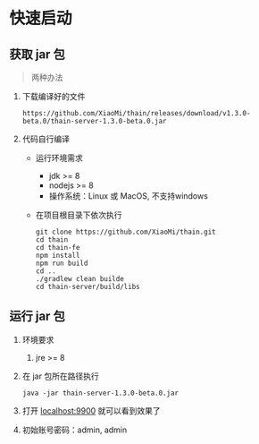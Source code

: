 <!--
 Copyright (c) 2019, Xiaomi, Inc.  All rights reserved.
 This source code is licensed under the Apache License Version 2.0, which
 can be found in the LICENSE file in the root directory of this source tree.
-->

# 快速启动

## 获取 jar 包

> 两种办法

1. 下载编译好的文件

   ```text
   https://github.com/XiaoMi/thain/releases/download/v1.3.0-beta.0/thain-server-1.3.0-beta.0.jar
   ```

1. 代码自行编译

   - 运行环境需求

     - jdk >= 8
     - nodejs >= 8
     - 操作系统：Linux 或 MacOS, 不支持windows

   - 在项目根目录下依次执行

     ```shell
     git clone https://github.com/XiaoMi/thain.git
     cd thain
     cd thain-fe
     npm install
     npm run build
     cd ..
     ./gradlew clean builde
     cd thain-server/build/libs
     ```

## 运行 jar 包

1. 环境要求

   1. jre >= 8

1. 在 jar 包所在路径执行

   ```shell
   java -jar thain-server-1.3.0-beta.0.jar
   ```

1. 打开 [localhost:9900](http://localhost:9900) 就可以看到效果了

1. 初始账号密码：admin, admin
